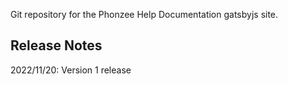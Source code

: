 Git repository for the Phonzee Help Documentation gatsbyjs site.

## Release Notes

2022/11/20: Version 1 release